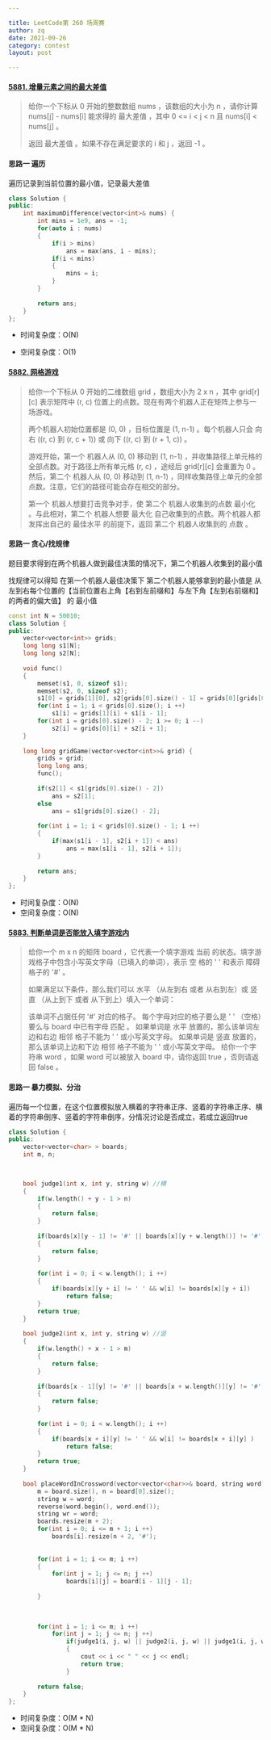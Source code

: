 ```yaml
---

title: LeetCode第 260 场周赛
author: zq
date: 2021-09-26
category: contest
layout: post

---
```




#### [5881. 增量元素之间的最大差值](https://leetcode-cn.com/problems/maximum-difference-between-increasing-elements/)

> 给你一个下标从 0 开始的整数数组 nums ，该数组的大小为 n ，请你计算 nums[j] - nums[i] 能求得的 最大差值 ，其中 0 <= i < j < n 且 nums[i] < nums[j] 。
>
> 返回 最大差值 。如果不存在满足要求的 i 和 j ，返回 -1 。
>

####  思路一	遍历

遍历记录到当前位置的最小值，记录最大差值

```c++
class Solution {
public:
    int maximumDifference(vector<int>& nums) {
        int mins = 1e9, ans = -1;
        for(auto i : nums)
        {
            if(i > mins)
                ans = max(ans, i - mins);
            if(i < mins)
            {
                mins = i;
            }
        }
        
        return ans;
    }
};
```



- 时间复杂度：O(N)

- 空间复杂度：O(1)

  

#### [5882. 网格游戏](https://leetcode-cn.com/problems/grid-game/)

> 给你一个下标从 0 开始的二维数组 grid ，数组大小为 2 x n ，其中 grid[r][c] 表示矩阵中 (r, c) 位置上的点数。现在有两个机器人正在矩阵上参与一场游戏。
>
> 两个机器人初始位置都是 (0, 0) ，目标位置是 (1, n-1) 。每个机器人只会 向右 ((r, c) 到 (r, c + 1)) 或 向下 ((r, c) 到 (r + 1, c)) 。
>
> 游戏开始，第一个 机器人从 (0, 0) 移动到 (1, n-1) ，并收集路径上单元格的全部点数。对于路径上所有单元格 (r, c) ，途经后 grid[r][c] 会重置为 0 。然后，第二个 机器人从 (0, 0) 移动到 (1, n-1) ，同样收集路径上单元的全部点数。注意，它们的路径可能会存在相交的部分。
>
> 第一个 机器人想要打击竞争对手，使 第二个 机器人收集到的点数 最小化 。与此相对，第二个 机器人想要 最大化 自己收集到的点数。两个机器人都发挥出自己的 最佳水平 的前提下，返回 第二个 机器人收集到的 点数 。
>

####  思路一	贪心/找规律

题目要求得到在两个机器人做到最佳决策的情况下，第二个机器人收集到的最小值

找规律可以得知 在第一个机器人最佳决策下 第二个机器人能够拿到的最小值是 从左到右每个位置的【当前位置右上角【右到左前缀和】与左下角【左到右前缀和】的两者的偏大值】 的 最小值

```c++
const int N = 50010;
class Solution {
public:
    vector<vector<int>> grids;
    long long s1[N];
    long long s2[N];
    
    void func()
    {
        memset(s1, 0, sizeof s1);
        memset(s2, 0, sizeof s2);
        s1[0] = grids[1][0], s2[grids[0].size() - 1] = grids[0][grids[0].size() - 1];
        for(int i = 1; i < grids[0].size(); i ++)
            s1[i] = grids[1][i] + s1[i - 1];
        for(int i = grids[0].size() - 2; i >= 0; i --)
            s2[i] = grids[0][i] + s2[i + 1];
    }
    
    long long gridGame(vector<vector<int>>& grid) {
        grids = grid;
        long long ans;
        func();
        
        if(s2[1] < s1[grids[0].size() - 2])
            ans = s2[1];
        else
            ans = s1[grids[0].size() - 2];
        
        for(int i = 1; i < grids[0].size() - 1; i ++)
        {
            if(max(s1[i - 1], s2[i + 1]) < ans)
                ans = max(s1[i - 1], s2[i + 1]);
        }
        
        return ans;
    }
};
```



- 时间复杂度：O(N)
- 空间复杂度：O(N)



#### [5883. 判断单词是否能放入填字游戏内](https://leetcode-cn.com/problems/check-if-word-can-be-placed-in-crossword/)

> 给你一个 m x n 的矩阵 board ，它代表一个填字游戏 当前 的状态。填字游戏格子中包含小写英文字母（已填入的单词），表示 空 格的 ' ' 和表示 障碍 格子的 '#' 。
>
> 如果满足以下条件，那么我们可以 水平 （从左到右 或者 从右到左）或 竖直 （从上到下 或者 从下到上）填入一个单词：
>
> 该单词不占据任何 '#' 对应的格子。
> 每个字母对应的格子要么是 ' ' （空格）要么与 board 中已有字母 匹配 。
> 如果单词是 水平 放置的，那么该单词左边和右边 相邻 格子不能为 ' ' 或小写英文字母。
> 如果单词是 竖直 放置的，那么该单词上边和下边 相邻 格子不能为 ' ' 或小写英文字母。
> 给你一个字符串 word ，如果 word 可以被放入 board 中，请你返回 true ，否则请返回 false 。

####  思路一	暴力模拟、分治

遍历每一个位置，在这个位置模拟放入横着的字符串正序、竖着的字符串正序、横着的字符串倒序、竖着的字符串倒序，分情况讨论是否成立，若成立返回true

```c++
class Solution {
public:
    vector<vector<char> > boards;
    int m, n;


    
    bool judge1(int x, int y, string w) //横
    {
        if(w.length() + y - 1 > n)
        {
            return false;
        }
            
        if(boards[x][y - 1] != '#' || boards[x][y + w.length()] != '#')
        {
            return false;
        }
            
        for(int i = 0; i < w.length(); i ++)
        {
            if(boards[x][y + i] != ' ' && w[i] != boards[x][y + i]) 
                return false;
        }
        return true;
    }
    
    bool judge2(int x, int y, string w) //竖
    {
        if(w.length() + x - 1 > m)
        {
            return false;
        }
            
        if(boards[x - 1][y] != '#' || boards[x + w.length()][y] != '#')
        {
            return false;
        }
           
        for(int i = 0; i < w.length(); i ++)
        {
            if(boards[x + i][y] != ' ' && w[i] != boards[x + i][y] )
                return false;
        }
        return true;
    }
        
    bool placeWordInCrossword(vector<vector<char>>& board, string word) {
        m = board.size(), n = board[0].size();
        string w = word;
        reverse(word.begin(), word.end());
        string wr = word;
        boards.resize(m + 2);
        for(int i = 0; i <= m + 1; i ++)
            boards[i].resize(n + 2, '#');
        
        
        for(int i = 1; i <= m; i ++)
        {
            for(int j = 1; j <= n; j ++)
                boards[i][j] = board[i - 1][j - 1];
            
        }
        
    
        
        for(int i = 1; i <= m; i ++)
            for(int j = 1; j <= n; j ++)
                if(judge1(i, j, w) || judge2(i, j, w) || judge1(i, j, wr) || judge2(i, j, wr))
                {
                    cout << i << " " << j << endl;
                    return true;
                }
                    
        return false;
    }
};
```



- 时间复杂度：O(M * N)
- 空间复杂度：O(M * N)

